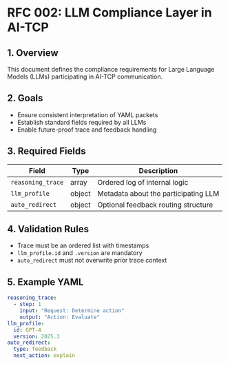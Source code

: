# RFC 002: LLM Compliance Layer in AI-TCP

## 1. Overview
This document defines the compliance requirements for Large Language Models (LLMs) participating in AI-TCP communication.

## 2. Goals
- Ensure consistent interpretation of YAML packets
- Establish standard fields required by all LLMs
- Enable future-proof trace and feedback handling

## 3. Required Fields

| Field | Type | Description |
|-------|------|-------------|
| `reasoning_trace` | array | Ordered log of internal logic |
| `llm_profile` | object | Metadata about the participating LLM |
| `auto_redirect` | object | Optional feedback routing structure |

## 4. Validation Rules
- Trace must be an ordered list with timestamps
- `llm_profile.id` and `.version` are mandatory
- `auto_redirect` must not overwrite prior trace context

## 5. Example YAML
```yaml
reasoning_trace:
  - step: 1
    input: "Request: Determine action"
    output: "Action: Evaluate"
llm_profile:
  id: GPT-4
  version: 2025.3
auto_redirect:
  type: feedback
  next_action: explain
